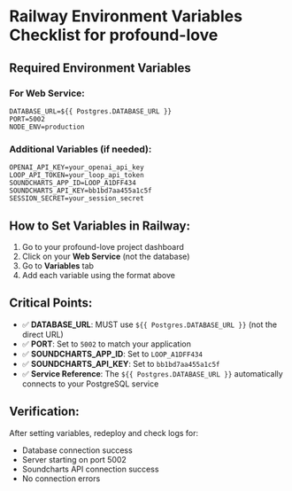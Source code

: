 # Railway Environment Variables Checklist for profound-love

## Required Environment Variables

### For Web Service:
```
DATABASE_URL=${{ Postgres.DATABASE_URL }}
PORT=5002
NODE_ENV=production
```

### Additional Variables (if needed):
```
OPENAI_API_KEY=your_openai_api_key
LOOP_API_TOKEN=your_loop_api_token
SOUNDCHARTS_APP_ID=LOOP_A1DFF434
SOUNDCHARTS_API_KEY=bb1bd7aa455a1c5f
SESSION_SECRET=your_session_secret
```

## How to Set Variables in Railway:

1. Go to your profound-love project dashboard
2. Click on your **Web Service** (not the database)
3. Go to **Variables** tab
4. Add each variable using the format above

## Critical Points:

- ✅ **DATABASE_URL**: MUST use `${{ Postgres.DATABASE_URL }}` (not the direct URL)
- ✅ **PORT**: Set to `5002` to match your application
- ✅ **SOUNDCHARTS_APP_ID**: Set to `LOOP_A1DFF434`
- ✅ **SOUNDCHARTS_API_KEY**: Set to `bb1bd7aa455a1c5f`
- ✅ **Service Reference**: The `${{ Postgres.DATABASE_URL }}` automatically connects to your PostgreSQL service

## Verification:

After setting variables, redeploy and check logs for:
- Database connection success
- Server starting on port 5002
- Soundcharts API connection success
- No connection errors 